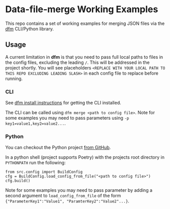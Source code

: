 # Data-file-merge Working Examples
This repo contains a set of working examples for merging JSON files via the [dfm](https://github.com/ServerlessSam/data-file-merge) CLI/Python library.

## Usage

A current limitation in **dfm** is that you need to pass full local paths to files in the config files, excluding the leading `/`. This will be addressed in the project shortly. You will see placeholders `<REPLACE WITH YOUR LOCAL PATH TO THIS REPO EXCLUDING LEADING SLASH>` in each config file to replace before running.

### CLI
See [dfm install instructions](https://github.com/ServerlessSam/data-file-merge/wiki/Installation) for getting the CLI installed.

The CLI can be called using `dfm merge <path to config file>`. Note for some examples you may need to pass parameters using `-p key1=value1,key2=value2...`.

### Python
You can checkout the Python project [from GitHub](https://github.com/ServerlessSam/data-file-merge).

In a python shell (project supports Poetry) with the projects root directory in `PYTHONPATH` run the following:
```
from src.config import BuildConfig
cfg = BuildConfig.load_config_from_file("<path to config file>")
cfg.build()
```
Note for some examples you may need to pass parameter by adding a second argument to `load_config_from_file` of the form `{"ParameterKey1":"Value1", "ParamterKey2":"Value2"...}`.
